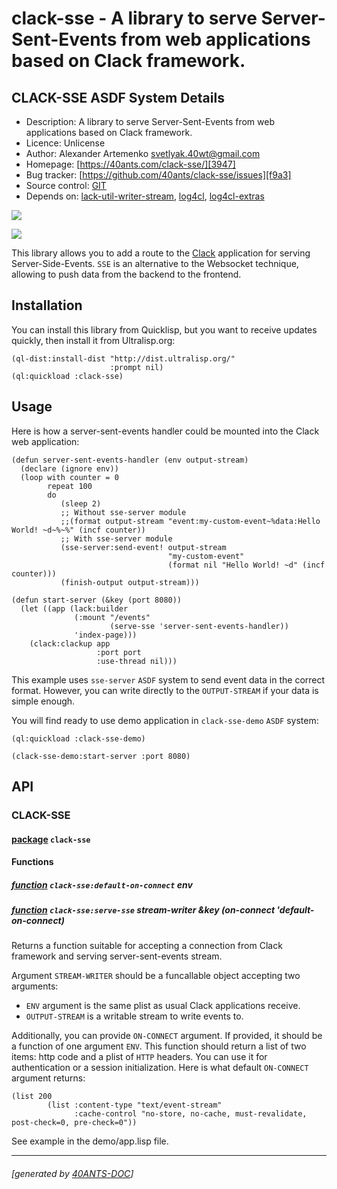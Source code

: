 <a id="x-28CLACK-SSE-DOCS-2FINDEX-3A-40README-2040ANTS-DOC-2FLOCATIVES-3ASECTION-29"></a>

# clack-sse - A library to serve Server-Sent-Events from web applications based on Clack framework.

<a id="clack-sse-asdf-system-details"></a>

## CLACK-SSE ASDF System Details

* Description: A library to serve Server-Sent-Events from web applications based on Clack framework.
* Licence: Unlicense
* Author: Alexander Artemenko <svetlyak.40wt@gmail.com>
* Homepage: [https://40ants.com/clack-sse/][3947]
* Bug tracker: [https://github.com/40ants/clack-sse/issues][f9a3]
* Source control: [GIT][66c6]
* Depends on: [lack-util-writer-stream][2580], [log4cl][7f8b], [log4cl-extras][691c]

[![](https://github-actions.40ants.com/40ants/clack-sse/matrix.svg?only=ci.run-tests)][c325]

![](http://quickdocs.org/badge/clack-sse.svg)

This library allows you to add a route to the [Clack][75f7] application for serving Server-Side-Events.
`SSE` is an alternative to the Websocket technique, allowing to push data from the backend to the frontend.

<a id="x-28CLACK-SSE-DOCS-2FINDEX-3A-3A-40INSTALLATION-2040ANTS-DOC-2FLOCATIVES-3ASECTION-29"></a>

## Installation

You can install this library from Quicklisp, but you want to receive updates quickly, then install it from Ultralisp.org:

```
(ql-dist:install-dist "http://dist.ultralisp.org/"
                      :prompt nil)
(ql:quickload :clack-sse)
```
<a id="x-28CLACK-SSE-DOCS-2FINDEX-3A-3A-40USAGE-2040ANTS-DOC-2FLOCATIVES-3ASECTION-29"></a>

## Usage

Here is how a server-sent-events handler could be mounted into the Clack web application:

```
(defun server-sent-events-handler (env output-stream)
  (declare (ignore env))
  (loop with counter = 0
        repeat 100
        do 
           (sleep 2)
           ;; Without sse-server module
           ;;(format output-stream "event:my-custom-event~%data:Hello World! ~d~%~%" (incf counter))
           ;; With sse-server module
           (sse-server:send-event! output-stream 
                                   "my-custom-event"
                                   (format nil "Hello World! ~d" (incf counter)))
           (finish-output output-stream)))

(defun start-server (&key (port 8080))
  (let ((app (lack:builder
              (:mount "/events"
                      (serve-sse 'server-sent-events-handler))
              'index-page)))
    (clack:clackup app
                   :port port
                   :use-thread nil)))
```
This example uses `sse-server` `ASDF` system to send event data in the correct format.
However, you can write directly to the `OUTPUT-STREAM` if your data is simple enough.

You will find ready to use demo application in `clack-sse-demo` `ASDF` system:

```
(ql:quickload :clack-sse-demo)

(clack-sse-demo:start-server :port 8080)
```
<a id="x-28CLACK-SSE-DOCS-2FINDEX-3A-3A-40API-2040ANTS-DOC-2FLOCATIVES-3ASECTION-29"></a>

## API

<a id="x-28CLACK-SSE-DOCS-2FINDEX-3A-3A-40CLACK-SSE-3FPACKAGE-2040ANTS-DOC-2FLOCATIVES-3ASECTION-29"></a>

### CLACK-SSE

<a id="x-28-23A-28-289-29-20BASE-CHAR-20-2E-20-22CLACK-SSE-22-29-20PACKAGE-29"></a>

#### [package](8587) `clack-sse`

<a id="x-28CLACK-SSE-DOCS-2FINDEX-3A-3A-7C-40CLACK-SSE-3FFunctions-SECTION-7C-2040ANTS-DOC-2FLOCATIVES-3ASECTION-29"></a>

#### Functions

<a id="x-28CLACK-SSE-3ADEFAULT-ON-CONNECT-20FUNCTION-29"></a>

##### [function](6448) `clack-sse:default-on-connect` env

<a id="x-28CLACK-SSE-3ASERVE-SSE-20FUNCTION-29"></a>

##### [function](039a) `clack-sse:serve-sse` stream-writer &key (on-connect 'default-on-connect)

Returns a function suitable for accepting a connection from Clack framework and serving server-sent-events stream.

Argument `STREAM-WRITER` should be a funcallable object accepting two arguments:

* `ENV` argument is the same plist as usual Clack applications receive.
* `OUTPUT-STREAM` is a writable stream to write events to.

Additionally, you can provide `ON-CONNECT` argument. If provided, it should be a function of one argument `ENV`.
This function should return a list of two items: http code and a plist of `HTTP` headers. You can use
it for authentication or a session initialization. Here is what default `ON-CONNECT` argument returns:

```
(list 200
        (list :content-type "text/event-stream"
              :cache-control "no-store, no-cache, must-revalidate, post-check=0, pre-check=0"))
```
See example in the demo/app.lisp file.


[3947]: https://40ants.com/clack-sse/
[66c6]: https://github.com/40ants/clack-sse
[c325]: https://github.com/40ants/clack-sse/actions
[8587]: https://github.com/40ants/clack-sse/blob/4284e8232cba1578000838c92fd10d6cf45632c3/src/core.lisp#L1
[6448]: https://github.com/40ants/clack-sse/blob/4284e8232cba1578000838c92fd10d6cf45632c3/src/core.lisp#L14
[039a]: https://github.com/40ants/clack-sse/blob/4284e8232cba1578000838c92fd10d6cf45632c3/src/core.lisp#L21
[f9a3]: https://github.com/40ants/clack-sse/issues
[75f7]: https://github.com/fukamachi/clack
[2580]: https://quickdocs.org/lack-util-writer-stream
[7f8b]: https://quickdocs.org/log4cl
[691c]: https://quickdocs.org/log4cl-extras

* * *
###### [generated by [40ANTS-DOC](https://40ants.com/doc/)]
